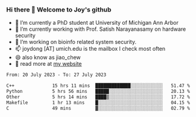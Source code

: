 ### Hi there 👋 Welcome to Joy's github

- 🔭 I’m currently a PhD student at University of Michigan Ann Arbor
- 🌱 I’m currently working with Prof. Satish Narayanasamy on hardware security
- 👯 I’m working on bioinfo related system security. 
- 📫 joydong [AT] umich.edu is the mailbox I check most often
- 😄 also know as jiao_chew
- 💬 read more at [my website](https://joydddd.github.io/)
<!--START_SECTION:waka-->

```txt
From: 20 July 2023 - To: 27 July 2023

C++              15 hrs 11 mins  █████████████░░░░░░░░░░░░   51.47 %
Python           5 hrs 56 mins   █████░░░░░░░░░░░░░░░░░░░░   20.13 %
Other            5 hrs 14 mins   ████▒░░░░░░░░░░░░░░░░░░░░   17.72 %
Makefile         1 hr 13 mins    █░░░░░░░░░░░░░░░░░░░░░░░░   04.15 %
C                49 mins         ▓░░░░░░░░░░░░░░░░░░░░░░░░   02.79 %
```

<!--END_SECTION:waka-->
